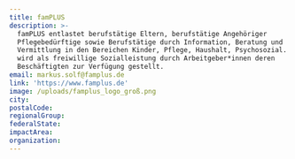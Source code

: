 ```yaml
---
title: famPLUS
description: >-
  famPLUS entlastet berufstätige Eltern, berufstätige Angehöriger
  Pflegebedürftige sowie Berufstätige durch Information, Beratung und
  Vermittlung in den Bereichen Kinder, Pflege, Haushalt, Psychosozial. famPLUS
  wird als freiwillige Sozialleistung durch Arbeitgeber*innen deren
  Beschäftigten zur Verfügung gestellt.
email: markus.solf@famplus.de
link: 'https://www.famplus.de'
image: /uploads/famplus_logo_groß.png
city:
postalCode:
regionalGroup:
federalState:
impactArea:
organization:
---
```


